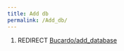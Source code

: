 ```yaml
---
title: Add db
permalink: /Add_db/
---
```


1.  REDIRECT [Bucardo/add_database](/Bucardo/add_database "wikilink")
